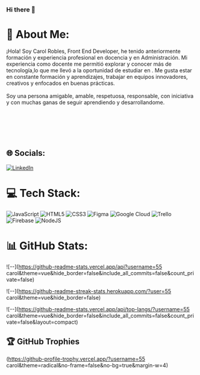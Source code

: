 ### Hi there 👋

# 💫 About Me:
¡Hola! Soy Carol Robles, Front End Developer, he tenido anteriormente formación y experiencia profesional en docencia y en Administración. Mi experiencia como docente me permitió explorar y conocer más de tecnología,lo que me llevó a la oportunidad de estudiar en <Laboratoria>. Me gusta estar en constante formación y aprendizajes, trabajar en equipos innovadores, creativos y enfocados en buenas prácticas. <br><br>
Soy una persona amigable, amable, respetuosa, responsable, con iniciativa y con muchas ganas de seguir aprendiendo y desarrollandome. <br><br><br><br><br><br>


## 🌐 Socials:
[![LinkedIn](https://img.shields.io/badge/LinkedIn-%230077B5.svg?logo=linkedin&logoColor=white)](https://linkedin.com/in/carol-robles-barrera-front-end-developer) 

# 💻 Tech Stack:
![JavaScript](https://img.shields.io/badge/javascript-%23323330.svg?style=for-the-badge&logo=javascript&logoColor=%23F7DF1E) ![HTML5](https://img.shields.io/badge/html5-%23E34F26.svg?style=for-the-badge&logo=html5&logoColor=white) ![CSS3](https://img.shields.io/badge/css3-%231572B6.svg?style=for-the-badge&logo=css3&logoColor=white) 	![Figma](https://img.shields.io/badge/figma-%23F24E1E.svg?style=for-the-badge&logo=figma&logoColor=white) ![Google Cloud](https://img.shields.io/badge/Google%20Cloud-%234285F4.svg?style=for-the-badge&logo=google-cloud&logoColor=white) ![Trello](https://img.shields.io/badge/Trello-%23026AA7.svg?style=for-the-badge&logo=Trello&logoColor=white) ![Firebase](https://img.shields.io/badge/firebase-%23039BE5.svg?style=for-the-badge&logo=firebase) ![NodeJS](https://img.shields.io/badge/node.js-6DA55F?style=for-the-badge&logo=node.js&logoColor=white)
# 📊 GitHub Stats:
![--](https://github-readme-stats.vercel.app/api?username=55 carol&theme=vue&hide_border=false&include_all_commits=false&count_private=false)

![--](https://github-readme-streak-stats.herokuapp.com/?user=55 carol&theme=vue&hide_border=false)

![--](https://github-readme-stats.vercel.app/api/top-langs/?username=55 carol&theme=vue&hide_border=false&include_all_commits=false&count_private=false&layout=compact)

## 🏆 GitHub Trophies
(https://github-profile-trophy.vercel.app/?username=55 carol&theme=radical&no-frame=false&no-bg=true&margin-w=4)

<!-- Proudly created with GPRM ( https://gprm.itsvg.in ) -->
